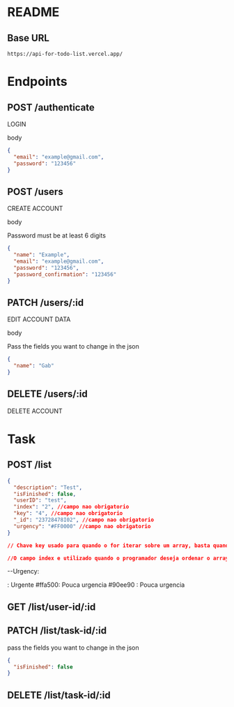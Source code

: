 # README

## Base URL

```
https://api-for-todo-list.vercel.app/
```

# Endpoints

## POST /authenticate

LOGIN

body

```json
{
  "email": "example@gmail.com",
  "password": "123456"
}
```

## POST /users

CREATE ACCOUNT

body

Password must be at least 6 digits

```json
{
  "name": "Example",
  "email": "example@gmail.com",
  "password": "123456",
  "password_confirmation": "123456"
}
```

## PATCH /users/:id

EDIT ACCOUNT DATA

body

Pass the fields you want to change in the json

```json
{
  "name": "Gab"
}
```

## DELETE /users/:id

DELETE ACCOUNT

# Task

## POST /list

```json
{
  "description": "Test",
  "isFinished": false,
  "userID": "test",
  "index": "2", //campo nao obrigatorio
  "key": "4", //campo nao obrigatorio
  "_id": "23728478I02", //campo nao obrigatorio
  "urgency": "#FF0000" //campo nao obrigatorio
}

// Chave key usado para quando o for iterar sobre um array, basta quando for adicionar o item no backend enviar um numero aleatorio. Obs: os numeros nao podem se repetir,

//O campo index e utilizado quando o programador deseja ordenar o array no frontend
```

--Urgency:

   <div color="#FF0000" width="1em" height="1em"></div>: Urgente
   #ffa500: Pouca urgencia
   #90ee90 : Pouca urgencia

## GET /list/user-id/:id

## PATCH /list/task-id/:id

pass the fields you want to change in the json

```json
{
  "isFinished": false
}
```

## DELETE /list/task-id/:id
